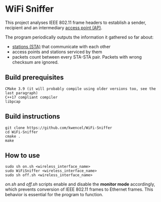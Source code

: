 # WiFi Sniffer

This project analyses IEEE 802.11 frame headers to establish a sender, recipient and an intermediary
[access point (AP)](https://en.wikipedia.org/wiki/Wireless_access_point).

The program periodically outputs the information it gathered so far about:
* [stations (STA)](https://en.wikipedia.org/wiki/Station_(networking)) that communicate with each other
* access points and stations serviced by them
* packets count between every STA-STA pair. Packets with wrong checksum are ignored.

## Build prerequisites
    CMake 3.9 (it will probably compile using older versions too, see the last paragraph)
    C++17 compliant compiler
    libpcap

## Build instructions
```
git clone https://github.com/kwencel/WiFi-Sniffer
cd WiFi-Sniffer
cmake .
make
```

## How to use
```
sudo sh on.sh <wireless_interface_name>
sudo WiFiSniffer <wireless_interface_name>
sudo sh off.sh <wireless_interface_name>
```

*on.sh* and *off.sh* scripts enable and disable the **monitor mode** accordingly, which prevents conversion of
IEEE 802.11 frames to Ethernet frames. This behavior is essential for the program to function.

